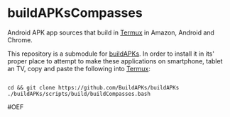 # buildAPKsCompasses
Android APK app sources that build in [Termux](https://github.com/termux) in Amazon, Android and Chrome. 

This repository is a submodule for [buildAPKs](https://github.com/BuildAPKs/buildAPKs).  In order to install it in its' proper place to attempt to make these applications on smartphone, tablet an TV, copy and paste the following into [Termux](https://github.com/termux):

```

cd && git clone https://github.com/BuildAPKs/buildAPKs
./buildAPKs/scripts/build/buildCompasses.bash

```

#OEF
